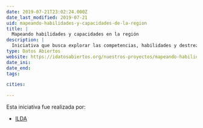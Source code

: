 ```yaml
---
date: 2019-07-21T23:02:24.000Z
date_last_modified: 2019-07-21
uid: mapeando-habilidades-y-capacidades-de-la-region
title: |
  Mapeando habilidades y capacidades en la región
description: |
  Iniciativa que busca explorar las competencias, habilidades y destrezas de los profesionales que trabajan con datos abiertos en la región y cuáles son las competencias de las organizaciones, incluyendo los gobiernos nacionales y regionales, organizaciones de sociedad civil, entre otras.
type: Datos Abiertos
website: https://idatosabiertos.org/nuestros-proyectos/mapeando-habilidades-y-capacidades-en-la-region/
date_ini: 
date_end: 
tags:

cities: 

---
```


Esta iniciativa fue realizada por:

- [ILDA](/organizaciones/ilda)
